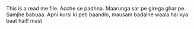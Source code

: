 This is a read me file.
Acche se padhna.
Maarunga sar pe girega ghar pe.
Samjhe babuaa.
Apni kursi ki peti baandlo, mausam badalne waala hai
kya baat hai!! mast
